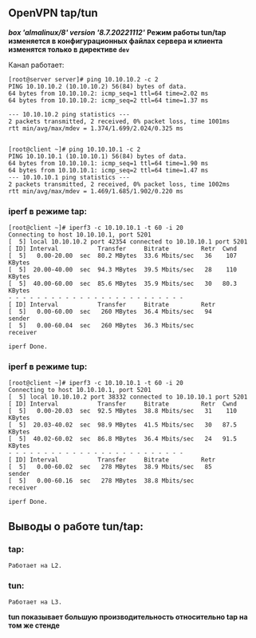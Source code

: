 ## OpenVPN tap/tun
***box 'almalinux/8' version '8.7.20221112'***
**Режим работы tun/tap изменяется в конфигурационных файлах сервера и клиента изменятся только в директиве `dev`**
  
Канал работает:  
```
[root@server server]# ping 10.10.10.2 -c 2
PING 10.10.10.2 (10.10.10.2) 56(84) bytes of data.
64 bytes from 10.10.10.2: icmp_seq=1 ttl=64 time=2.02 ms
64 bytes from 10.10.10.2: icmp_seq=2 ttl=64 time=1.37 ms

--- 10.10.10.2 ping statistics ---
2 packets transmitted, 2 received, 0% packet loss, time 1001ms
rtt min/avg/max/mdev = 1.374/1.699/2.024/0.325 ms


[root@client ~]# ping 10.10.10.1 -c 2
PING 10.10.10.1 (10.10.10.1) 56(84) bytes of data.
64 bytes from 10.10.10.1: icmp_seq=1 ttl=64 time=1.90 ms
64 bytes from 10.10.10.1: icmp_seq=2 ttl=64 time=1.47 ms
--- 10.10.10.1 ping statistics ---
2 packets transmitted, 2 received, 0% packet loss, time 1002ms
rtt min/avg/max/mdev = 1.469/1.685/1.902/0.220 ms

```

### iperf в режиме tap:  
```
[root@client ~]# iperf3 -c 10.10.10.1 -t 60 -i 20
Connecting to host 10.10.10.1, port 5201
[  5] local 10.10.10.2 port 42354 connected to 10.10.10.1 port 5201
[ ID] Interval           Transfer     Bitrate         Retr  Cwnd
[  5]   0.00-20.00  sec  80.2 MBytes  33.6 Mbits/sec   36    107 KBytes       
[  5]  20.00-40.00  sec  94.3 MBytes  39.5 Mbits/sec   28    110 KBytes       
[  5]  40.00-60.00  sec  85.6 MBytes  35.9 Mbits/sec   30   80.3 KBytes       
- - - - - - - - - - - - - - - - - - - - - - - - -
[ ID] Interval           Transfer     Bitrate         Retr
[  5]   0.00-60.00  sec   260 MBytes  36.4 Mbits/sec   94             sender
[  5]   0.00-60.04  sec   260 MBytes  36.3 Mbits/sec                  receiver

iperf Done.
```
  
### iperf в режиме tup:  
```
[root@client ~]# iperf3 -c 10.10.10.1 -t 60 -i 20
Connecting to host 10.10.10.1, port 5201
[  5] local 10.10.10.2 port 38332 connected to 10.10.10.1 port 5201
[ ID] Interval           Transfer     Bitrate         Retr  Cwnd
[  5]   0.00-20.03  sec  92.5 MBytes  38.8 Mbits/sec   31    110 KBytes       
[  5]  20.03-40.02  sec  98.9 MBytes  41.5 Mbits/sec   30   87.5 KBytes       
[  5]  40.02-60.02  sec  86.8 MBytes  36.4 Mbits/sec   24   91.5 KBytes       
- - - - - - - - - - - - - - - - - - - - - - - - -
[ ID] Interval           Transfer     Bitrate         Retr
[  5]   0.00-60.02  sec   278 MBytes  38.9 Mbits/sec   85             sender
[  5]   0.00-60.16  sec   278 MBytes  38.8 Mbits/sec                  receiver

iperf Done.
```
## Выводы о работе tun/tap:  
  ###  tap:
```
Работает на L2. 
```
  ###  tun:
```
Работает на L3. 
```
**tun показывает большую производительность относительно tap на том же стенде**